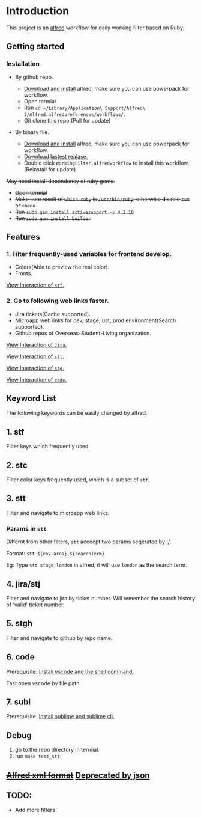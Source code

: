 # Introduction

This project is an [alfred](https://www.alfredapp.com/) workflow for daily working filter based on Ruby.

## Getting started
### Installation

- By github repo. 
  - [Download and install](https://github.com/joeeeeey/recources/blob/master/assets/Alfred%2B3.3.dmg.zip) alfred, make sure you can use powerpack for workflow.
  - Open termial.
  - Run `cd ~/Library/Application\ Support/Alfred\ 3/Alfred.alfredpreferences/workflows/`.
  - Git clone this repo.(Pull for update)

- By binary file.
  - [Download and install](https://github.com/joeeeeey/recources/blob/master/assets/Alfred%2B3.3.dmg.zip) alfred, make sure you can use powerpack for workflow.
  - [Download lastest realase.](https://github.com/joeeeeey/alfred_daily_filter/releases)
  - Double click `WorkingFilter.alfredworkflow` to install this workflow.
  (Reinstall for update)

~~May need install dependency of ruby gems.~~
- ~~Open termial~~
- ~~Make sure result of `which ruby` is `/usr/bin/ruby`, otherwise disable `rvm` or `rbenv`~~
- ~~Run `sudo gem install activesupport -v 4.2.10`~~
- ~~Run `sudo gem install builder`~~

## Features

### 1. Filter frequently-used variables for frontend develop.
- Colors(Able to preview the real color).
- Fronts.

[View Interaction of `stf`.](https://upload-images.jianshu.io/upload_images/2674994-6419a000489bd769.gif?imageMogr2/auto-orient/strip)

### 2. Go to following web links faster.
- Jira tickets(Cache supported).
- Microapp web links for dev, stage, uat, prod environment(Search supported).
- Github repos of Overseas-Student-Living organization.

[View Interaction of `Jira`.](https://upload-images.jianshu.io/upload_images/2674994-355245325381fcab.gif?imageMogr2/auto-orient/strip)

[View Interaction of `stt`.](https://upload-images.jianshu.io/upload_images/2674994-8b1fa2d128c51d39.gif?imageMogr2/auto-orient/strip)

[View Interaction of `stg`.](https://upload-images.jianshu.io/upload_images/2674994-92abaeab7a06ea6e.gif?imageMogr2/auto-orient/strip)

[View Interaction of `code`.](https://upload-images.jianshu.io/upload_images/2674994-6a865c2ecd895ba5.gif?imageMogr2/auto-orient/strip)

## Keyword List

The following keywords can be easily changed by alfred.

## 1. stf

Filter keys which frequently used.

## 2. stc

Filter color keys frequently used, which is a subset of `stf`.

## 3. stt

Filter and navigate to microapp web links.

### Params in `stt`

Differnt from other filters, `stt` accecpt two params seqerated by ','.

Format: `stt ${env-area},${searchTerm}`

Eg: Type `stt stage,london` in alfred, it will use `london` as the search term.

## 4. jira/stj
Filter and navigate to jira by ticket number.
Will remember the search history of 'valid' ticket number.

## 5. stgh
Filter and navigate to github by repo name.

## 6. code

Prerequisite: [Install vscode and the shell command.](https://code.visualstudio.com/docs/setup/mac)

Fast open vscode by file path.

## 7. subl

Prerequisite: [Install sublime and sublime cli.](http://docs.sublimetext.info/en/latest/command_line/command_line.html)

## Debug
1. go to the repo directory in termial.
2. run `make test_stt`.

## ~~[Alfred xml format](https://github.com/joeeeeey/alfred_daily_filter/wiki)~~ [Deprecated by json](https://www.alfredapp.com/help/workflows/inputs/script-filter/json/)

## TODO:

* Add more filters
